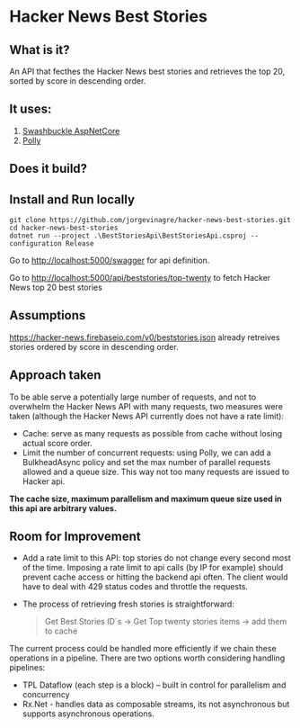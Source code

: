# Hacker News Best Stories

## What is it?

An API that fecthes the Hacker News best stories and retrieves the top 20, sorted by score in descending order.

## It uses:

1. [Swashbuckle AspNetCore](https://github.com/domaindrivendev/Swashbuckle.AspNetCore)
2. [Polly](https://github.com/App-vNext/Polly)

## Does it build?

## Install and Run locally

```
git clone https://github.com/jorgevinagre/hacker-news-best-stories.git
cd hacker-news-best-stories
dotnet run --project .\BestStoriesApi\BestStoriesApi.csproj --configuration Release
```
Go to <http://localhost:5000/swagger> for api definition.

Go to <http://localhost:5000/api/beststories/top-twenty> to fetch Hacker News top 20 best stories

## Assumptions

<https://hacker-news.firebaseio.com/v0/beststories.json> already retreives stories ordered by score in descending order.

## Approach taken

To be able serve a potentially large number of requests, and not to overwhelm the Hacker News API with many requests, two measures were taken (although the Hacker News API currently does not have a rate limit):

- Cache: serve as many requests as possible from cache without losing actual score order.
- Limit the number of concurrent requests: using Polly, we can add a BulkheadAsync policy and set the max number of parallel requests allowed and a queue size. This way not too many requests are issued to Hacker api.

__The cache size, maximum parallelism and maximum queue size used in this api are arbitrary values.__

## Room for Improvement

- Add a rate limit to this API: top stories do not change every second most of the time. Imposing a rate limit to api calls (by IP for example) should prevent cache access or hitting the backend api often. The client would have to deal with 429 status codes and throttle the requests.

- The process of retrieving fresh stories is straightforward:

    > Get Best Stories ID´s -> Get Top twenty stories items -> add them to cache

The current process could be handled more efficiently if we chain these operations in a pipeline.
There are two options worth considering handling pipelines:

- TPL Dataflow (each step is a block) – built in control for parallelism and concurrency
- Rx.Net - handles data as composable streams, its not asynchronous but supports asynchronous operations.